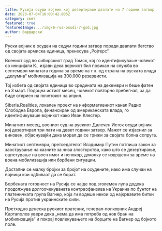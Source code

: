 ```yaml
---
title: Русија осуди војник кој дезертираше двапати на 7 години затвор
date: 2023-07-04T16:00:42.805Z
category: свет
featured: true
featuredImage: ../img/6-rus-osudi-7-god.jpg
author: Вардарски
---
```

Руски војник е осуден на седум години затвор поради двапати бегство од својата армиска единица, пренесува „Ројтерс“.

Воениот суд во сибирскиот град Томск, кој го идентификуваше човекот со иницијали К., изјави дека војникот бил повикан на служба во септември минатата година за време на т.н. од страна на руската влада „делумна“ мобилизација на 300.000 резервисти.

Тој избега од својата единица во средината на декември и беше фатен на 3 март. Подоцна истиот месец, човекот повторно пребегнал, за да биде откриен на почетокот на април.

Siberia.Realities, локален проект на информативниот канал Радио Слободна Европа, финансиран од американската влада, го идентификуваше војникот како Иван Клестер.

Минатиот месец, воениот суд на рускиот Далечен Исток осуди војник кој дезертирал три пати на девет години затвор. Мажот се изјаснил за виновен, објаснувајќи дека морал да се грижи за својата болна сопруга.

Минатиот септември, претседателот Владимир Путин потпиша закон за заострување на казните за низа злосторства, како што се дезертирање, оштетување на воен имот и непокор, доколку се извршени за време на воена мобилизација или борбени ситуации.

Достапни се малку бројки за бројот на осудените, иако има случаи на војници кои одбиваат да се борат.

Борбената готовност на Русија се најде под зголемен лупа додека продолжува долгоочекуваната контраофанзива на Украина по бунтот на платеничката група Вагнер, која ги водеше некои од најкрвавите битки на Русија против украинските сили.

Претходно денеска рускиот пратеник, генерал-полковник Андреј Картаполов увери дека „нема да има потреба од нов бран на мобилизација“ и покрај повлекувањето на борците на Вагнер од бојното поле.